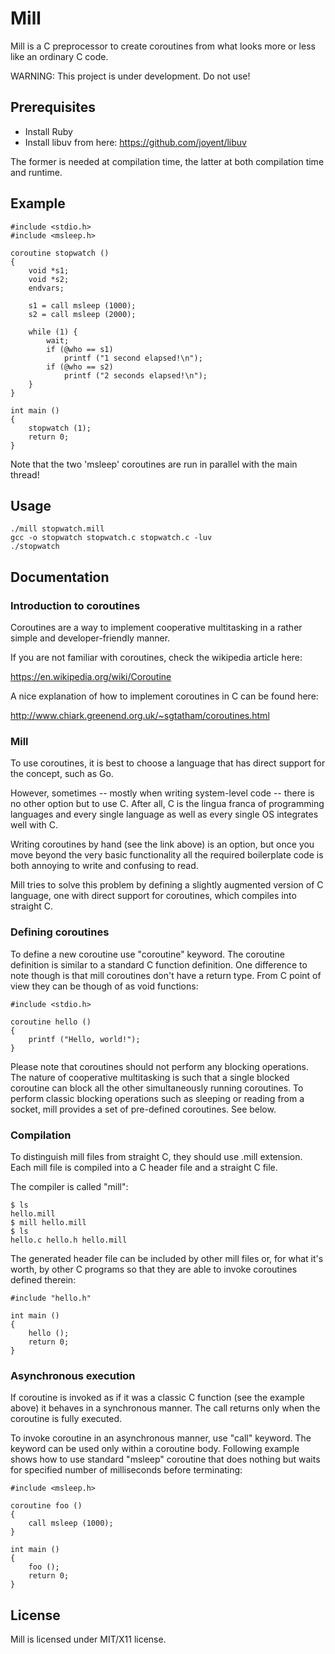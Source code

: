 Mill
====

Mill is a C preprocessor to create coroutines from what looks more or less
like an ordinary C code.

WARNING: This project is under development. Do not use!

## Prerequisites

* Install Ruby
* Install libuv from here: https://github.com/joyent/libuv

The former is needed at compilation time, the latter at both compilation time
and runtime.

## Example

```
#include <stdio.h>
#include <msleep.h>

coroutine stopwatch ()
{
    void *s1;
    void *s2;
    endvars;

    s1 = call msleep (1000);
    s2 = call msleep (2000);

    while (1) {
        wait;
        if (@who == s1)
            printf ("1 second elapsed!\n");
        if (@who == s2)
            printf ("2 seconds elapsed!\n");
    }
}

int main ()
{
    stopwatch (1);
    return 0;
}
```

Note that the two 'msleep' coroutines are run in parallel with the main thread!

## Usage

```
./mill stopwatch.mill
gcc -o stopwatch stopwatch.c stopwatch.c -luv
./stopwatch
```

## Documentation

### Introduction to coroutines

Coroutines are a way to implement cooperative multitasking in a rather simple
and developer-friendly manner.

If you are not familiar with coroutines, check the wikipedia article here:

https://en.wikipedia.org/wiki/Coroutine

A nice explanation of how to implement coroutines in C can be found here:

http://www.chiark.greenend.org.uk/~sgtatham/coroutines.html

### Mill

To use coroutines, it is best to choose a language that has direct support for
the concept, such as Go.

However, sometimes -- mostly when writing system-level code -- there is no other
option but to use C. After all, C is the lingua franca of programming
languages and every single language as well as every single OS integrates well
with C.

Writing coroutines by hand (see the link above) is an option, but once you move
beyond the very basic functionality all the required boilerplate code is both
annoying to write and confusing to read.

Mill tries to solve this problem by defining a slightly augmented version of
C language, one with direct support for coroutines, which compiles into
straight C.

### Defining coroutines

To define a new coroutine use "coroutine" keyword. The coroutine definition
is similar to a standard C function definition. One difference to note though
is that mill coroutines don't have a return type. From C point of view they can
be though of as void functions:

```
#include <stdio.h>

coroutine hello ()
{
    printf ("Hello, world!");
}
```

Please note that coroutines should not perform any blocking operations.
The nature of cooperative multitasking is such that a single blocked coroutine
can block all the other simultaneously running coroutines. To perform
classic blocking operations such as sleeping or reading from a socket, mill
provides a set of pre-defined coroutines. See below.

### Compilation

To distinguish mill files from straight C, they should use .mill extension.
Each mill file is compiled into a C header file and a straight C file.

The compiler is called "mill":

```
$ ls
hello.mill
$ mill hello.mill
$ ls
hello.c hello.h hello.mill
```

The generated header file can be included by other mill files or, for what it's
worth, by other C programs so that they are able to invoke coroutines defined
therein:

```
#include "hello.h"

int main ()
{
    hello ();
    return 0;
}
```

### Asynchronous execution

If coroutine is invoked as if it was a classic C function (see the example
above) it behaves in a synchronous manner. The call returns only when the
coroutine is fully executed.

To invoke coroutine in an asynchronous manner, use "call" keyword. The keyword
can be used only within a coroutine body. Following example shows how to
use standard "msleep" coroutine that does nothing but waits for specified number
of milliseconds before terminating:

```
#include <msleep.h>

coroutine foo ()
{
    call msleep (1000);
}

int main ()
{
    foo ();
    return 0;
}
```


## License

Mill is licensed under MIT/X11 license.
